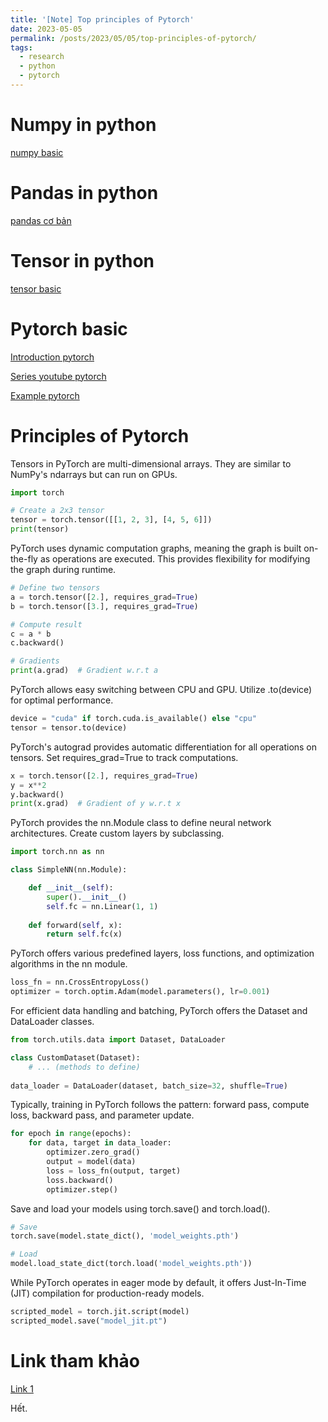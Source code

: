 ```yaml
---
title: '[Note] Top principles of Pytorch'
date: 2023-05-05
permalink: /posts/2023/05/05/top-principles-of-pytorch/
tags:
  - research
  - python
  - pytorch
--- 
```


Numpy in python
======

[numpy basic](https://g.co/bard/share/0ced440bebeb)

Pandas in python
======

[pandas cơ bản](https://g.co/bard/share/2538a0c50d6c)

Tensor in python
======

[tensor basic](https://g.co/bard/share/babde03e3c82)

Pytorch basic
======

[Introduction pytorch](https://pytorch.org/tutorials/beginner/basics/intro.html)

[Series youtube pytorch](https://pytorch.org/tutorials/beginner/introyt.html)

[Example pytorch](https://pytorch.org/tutorials/beginner/pytorch_with_examples.html)


Principles of Pytorch
======

Tensors in PyTorch are multi-dimensional arrays. They are similar to NumPy's ndarrays but can run on GPUs.

```python
import torch

# Create a 2x3 tensor
tensor = torch.tensor([[1, 2, 3], [4, 5, 6]])
print(tensor)
```

PyTorch uses dynamic computation graphs, meaning the graph is built on-the-fly as operations are executed. This provides flexibility for modifying the graph during runtime.

```python
# Define two tensors
a = torch.tensor([2.], requires_grad=True)
b = torch.tensor([3.], requires_grad=True)

# Compute result
c = a * b
c.backward()

# Gradients
print(a.grad)  # Gradient w.r.t a
```

PyTorch allows easy switching between CPU and GPU. Utilize .to(device) for optimal performance.

```python
device = "cuda" if torch.cuda.is_available() else "cpu"
tensor = tensor.to(device)
```

PyTorch's autograd provides automatic differentiation for all operations on tensors. Set requires_grad=True to track computations.

```python
x = torch.tensor([2.], requires_grad=True)
y = x**2
y.backward()
print(x.grad)  # Gradient of y w.r.t x
```

PyTorch provides the nn.Module class to define neural network architectures. Create custom layers by subclassing.

```python
import torch.nn as nn

class SimpleNN(nn.Module):

    def __init__(self):
        super().__init__()
        self.fc = nn.Linear(1, 1)
        
    def forward(self, x):
        return self.fc(x)
```

PyTorch offers various predefined layers, loss functions, and optimization algorithms in the nn module.

```python
loss_fn = nn.CrossEntropyLoss()
optimizer = torch.optim.Adam(model.parameters(), lr=0.001)
```

For efficient data handling and batching, PyTorch offers the Dataset and DataLoader classes.

```python
from torch.utils.data import Dataset, DataLoader

class CustomDataset(Dataset):
    # ... (methods to define)
    
data_loader = DataLoader(dataset, batch_size=32, shuffle=True)
```

Typically, training in PyTorch follows the pattern: forward pass, compute loss, backward pass, and parameter update.

```python
for epoch in range(epochs):
    for data, target in data_loader:
        optimizer.zero_grad()
        output = model(data)
        loss = loss_fn(output, target)
        loss.backward()
        optimizer.step()
```

Save and load your models using torch.save() and torch.load().

```python
# Save
torch.save(model.state_dict(), 'model_weights.pth')

# Load
model.load_state_dict(torch.load('model_weights.pth'))
```

While PyTorch operates in eager mode by default, it offers Just-In-Time (JIT) compilation for production-ready models.

```python
scripted_model = torch.jit.script(model)
scripted_model.save("model_jit.pt")
```

Link tham khảo
======

[Link 1](https://medium.com/@kasperjuunge/10-principles-of-pytorch-bbe4bf0c42cd)


Hết.
